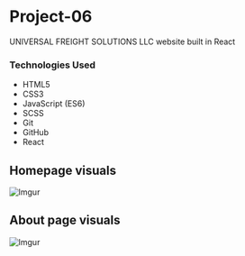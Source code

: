 # Project-06
UNIVERSAL FREIGHT SOLUTIONS LLC website built in React

### Technologies Used

* HTML5
* CSS3
* JavaScript (ES6)
* SCSS
* Git
* GitHub
* React

## Homepage visuals
![Imgur](https://github.com/GayashanDeshapriya/my_portfolio/blob/master/src/images/Project%20images/full-stack.jpg)

## About page visuals
![Imgur](https://github.com/GayashanDeshapriya/my_portfolio/blob/master/src/images/Project%20images/About.jpg)
